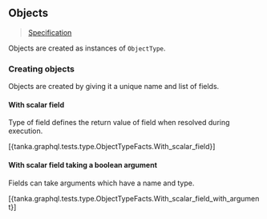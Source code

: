 ## Objects

> [Specification](https://facebook.github.io/graphql/June2018/#sec-Objects)

Objects are created as instances of `ObjectType`. 

### Creating objects

Objects are created by giving it a unique name and list of fields.


#### With scalar field

Type of field defines the return value of field when resolved during execution.

[{tanka.graphql.tests.type.ObjectTypeFacts.With_scalar_field}]

#### With scalar field taking a boolean argument

Fields can take arguments which have a name and type.

[{tanka.graphql.tests.type.ObjectTypeFacts.With_scalar_field_with_argument}]


